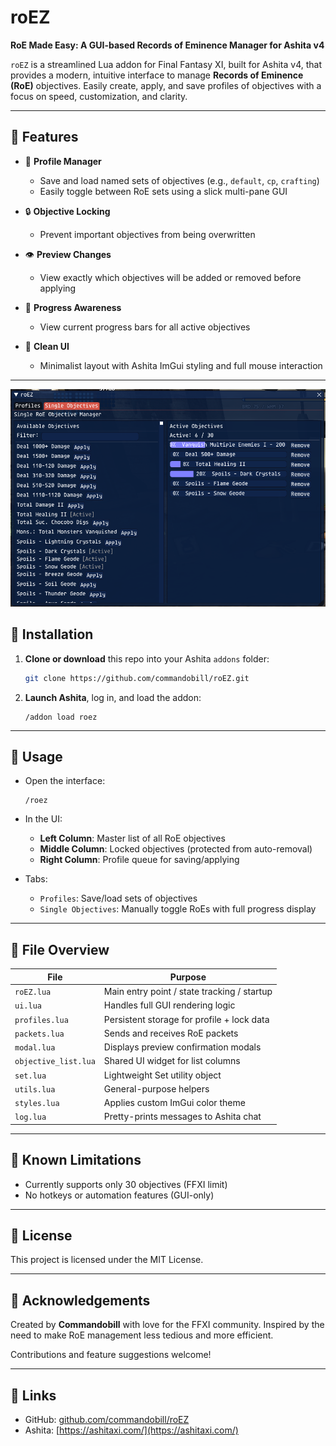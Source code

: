 # roEZ

**RoE Made Easy: A GUI-based Records of Eminence Manager for Ashita v4**

`roEZ` is a streamlined Lua addon for Final Fantasy XI, built for Ashita v4, that provides a modern, intuitive interface to manage **Records of Eminence (RoE)** objectives. Easily create, apply, and save profiles of objectives with a focus on speed, customization, and clarity.

---

## 🌟 Features

* 🧩 **Profile Manager**

  * Save and load named sets of objectives (e.g., `default`, `cp`, `crafting`)
  * Easily toggle between RoE sets using a slick multi-pane GUI

* 🔒 **Objective Locking**

  * Prevent important objectives from being overwritten

* 👁️ **Preview Changes**

  * View exactly which objectives will be added or removed before applying

* 🧠 **Progress Awareness**

  * View current progress bars for all active objectives

* 🧼 **Clean UI**

  * Minimalist layout with Ashita ImGui styling and full mouse interaction

---

![Single Objectives](roez-single.png)

## 🔧 Installation

1. **Clone or download** this repo into your Ashita `addons` folder:

   ```bash
   git clone https://github.com/commandobill/roEZ.git
   ```

2. **Launch Ashita**, log in, and load the addon:

   ```
   /addon load roez
   ```

---

## 🚀 Usage

* Open the interface:

  ```
  /roez
  ```

* In the UI:

  * **Left Column**: Master list of all RoE objectives
  * **Middle Column**: Locked objectives (protected from auto-removal)
  * **Right Column**: Profile queue for saving/applying

* Tabs:

  * `Profiles`: Save/load sets of objectives
  * `Single Objectives`: Manually toggle RoEs with full progress display

---

## 📂 File Overview

| File                 | Purpose                                     |
| -------------------- | ------------------------------------------- |
| `roEZ.lua`           | Main entry point / state tracking / startup |
| `ui.lua`             | Handles full GUI rendering logic            |
| `profiles.lua`       | Persistent storage for profile + lock data  |
| `packets.lua`        | Sends and receives RoE packets              |
| `modal.lua`          | Displays preview confirmation modals        |
| `objective_list.lua` | Shared UI widget for list columns           |
| `set.lua`            | Lightweight Set utility object              |
| `utils.lua`          | General-purpose helpers                     |
| `styles.lua`         | Applies custom ImGui color theme            |
| `log.lua`            | Pretty-prints messages to Ashita chat       |

---

## 🧪 Known Limitations

* Currently supports only 30 objectives (FFXI limit)
* No hotkeys or automation features (GUI-only)

---

## 📜 License

This project is licensed under the MIT License.

---

## 🙌 Acknowledgements

Created by **Commandobill** with love for the FFXI community. Inspired by the need to make RoE management less tedious and more efficient.

Contributions and feature suggestions welcome!

---

## 📎 Links

* GitHub: [github.com/commandobill/roEZ](https://github.com/commandobill/roEZ)
* Ashita: [https://ashitaxi.com/](https://ashitaxi.com/)
